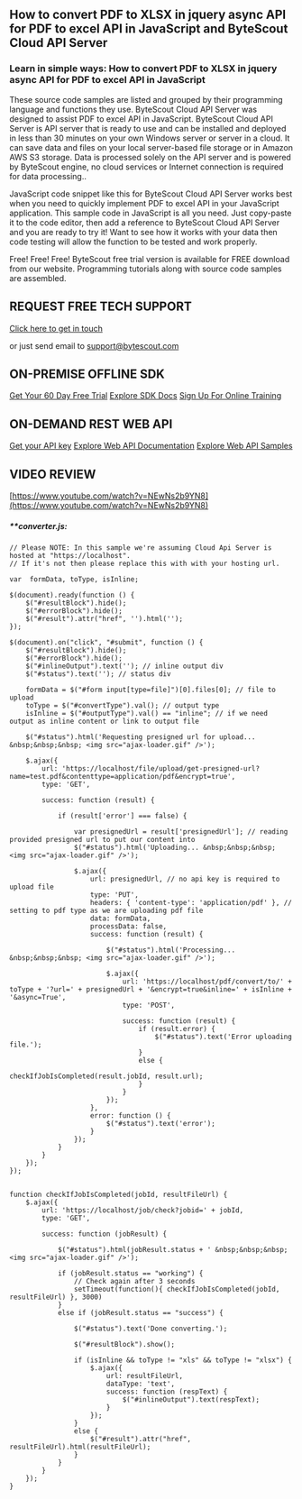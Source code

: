## How to convert PDF to XLSX in jquery async API for PDF to excel API in JavaScript and ByteScout Cloud API Server

### Learn in simple ways: How to convert PDF to XLSX in jquery async API for PDF to excel API in JavaScript

These source code samples are listed and grouped by their programming language and functions they use. ByteScout Cloud API Server was designed to assist PDF to excel API in JavaScript. ByteScout Cloud API Server is API server that is ready to use and can be installed and deployed in less than 30 minutes on your own Windows server or server in a cloud. It can save data and files on your local server-based file storage or in Amazon AWS S3 storage. Data is processed solely on the API server and is powered by ByteScout engine, no cloud services or Internet connection is required for data processing..

JavaScript code snippet like this for ByteScout Cloud API Server works best when you need to quickly implement PDF to excel API in your JavaScript application.  This sample code in JavaScript is all you need. Just copy-paste it to the code editor, then add a reference to ByteScout Cloud API Server and you are ready to try it! Want to see how it works with your data then code testing will allow the function to be tested and work properly.

Free! Free! Free! ByteScout free trial version is available for FREE download from our website. Programming tutorials along with source code samples are assembled.

## REQUEST FREE TECH SUPPORT

[Click here to get in touch](https://bytescout.zendesk.com/hc/en-us/requests/new?subject=ByteScout%20Cloud%20API%20Server%20Question)

or just send email to [support@bytescout.com](mailto:support@bytescout.com?subject=ByteScout%20Cloud%20API%20Server%20Question) 

## ON-PREMISE OFFLINE SDK 

[Get Your 60 Day Free Trial](https://bytescout.com/download/web-installer?utm_source=github-readme)
[Explore SDK Docs](https://bytescout.com/documentation/index.html?utm_source=github-readme)
[Sign Up For Online Training](https://academy.bytescout.com/)


## ON-DEMAND REST WEB API

[Get your API key](https://pdf.co/documentation/api?utm_source=github-readme)
[Explore Web API Documentation](https://pdf.co/documentation/api?utm_source=github-readme)
[Explore Web API Samples](https://github.com/bytescout/ByteScout-SDK-SourceCode/tree/master/PDF.co%20Web%20API)

## VIDEO REVIEW

[https://www.youtube.com/watch?v=NEwNs2b9YN8](https://www.youtube.com/watch?v=NEwNs2b9YN8)




<!-- code block begin -->

##### ****converter.js:**
    
```
// Please NOTE: In this sample we're assuming Cloud Api Server is hosted at "https://localhost". 
// If it's not then please replace this with with your hosting url.

var  formData, toType, isInline;

$(document).ready(function () {
    $("#resultBlock").hide();
    $("#errorBlock").hide();
    $("#result").attr("href", '').html('');
});

$(document).on("click", "#submit", function () {
    $("#resultBlock").hide();
    $("#errorBlock").hide();
    $("#inlineOutput").text(''); // inline output div
    $("#status").text(''); // status div

    formData = $("#form input[type=file]")[0].files[0]; // file to upload
    toType = $("#convertType").val(); // output type
    isInline = $("#outputType").val() == "inline"; // if we need output as inline content or link to output file

    $("#status").html('Requesting presigned url for upload... &nbsp;&nbsp;&nbsp; <img src="ajax-loader.gif" />');

    $.ajax({
        url: 'https://localhost/file/upload/get-presigned-url?name=test.pdf&contenttype=application/pdf&encrypt=true',
        type: 'GET',
        
        success: function (result) {

            if (result['error'] === false) {

                var presignedUrl = result['presignedUrl']; // reading provided presigned url to put our content into
                $("#status").html('Uploading... &nbsp;&nbsp;&nbsp; <img src="ajax-loader.gif" />');

                $.ajax({
                    url: presignedUrl, // no api key is required to upload file
                    type: 'PUT',
                    headers: { 'content-type': 'application/pdf' }, // setting to pdf type as we are uploading pdf file
                    data: formData,
                    processData: false,
                    success: function (result) {

                        $("#status").html('Processing... &nbsp;&nbsp;&nbsp; <img src="ajax-loader.gif" />');

                        $.ajax({
                            url: 'https://localhost/pdf/convert/to/' + toType + '?url=' + presignedUrl + '&encrypt=true&inline=' + isInline + '&async=True',
                            type: 'POST',
                            
                            success: function (result) {
                                if (result.error) {
                                    $("#status").text('Error uploading file.');
                                }
                                else {
                                    checkIfJobIsCompleted(result.jobId, result.url);
                                }
                            }
                        });
                    },
                    error: function () {
                        $("#status").text('error');
                    }
                });
            }
        }
    });
});


function checkIfJobIsCompleted(jobId, resultFileUrl) {
    $.ajax({
        url: 'https://localhost/job/check?jobid=' + jobId,
        type: 'GET',
        
        success: function (jobResult) {

            $("#status").html(jobResult.status + ' &nbsp;&nbsp;&nbsp; <img src="ajax-loader.gif" />');

            if (jobResult.status == "working") {
                // Check again after 3 seconds
                setTimeout(function(){ checkIfJobIsCompleted(jobId, resultFileUrl) }, 3000)
            }
            else if (jobResult.status == "success") {

                $("#status").text('Done converting.');

                $("#resultBlock").show();

                if (isInline && toType != "xls" && toType != "xlsx") {
                    $.ajax({
                        url: resultFileUrl,
                        dataType: 'text',
                        success: function (respText) {
                            $("#inlineOutput").text(respText);
                        }
                    });
                }
                else {
                    $("#result").attr("href", resultFileUrl).html(resultFileUrl);
                }
            }
        }
    });
}
```

<!-- code block end -->